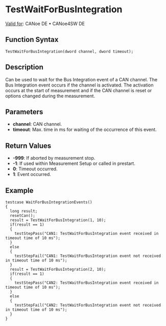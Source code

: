 # TestWaitForBusIntegration

[Valid for](../../../Shared/FeatureAvailability.md): CANoe DE • CANoe4SW DE

## Function Syntax

`TestWaitForBusIntegration(dword channel, dword timeout);`

## Description

Can be used to wait for the Bus Integration event of a CAN channel. The Bus Integration event occurs if the channel is activated. The activation occurs at the start of measurement and if the CAN channel is reset or options changed during the measurement.

## Parameters

- **channel**: CAN channel.
- **timeout**: Max. time in ms for waiting of the occurrence of this event.

## Return Values

- **-999**: If aborted by measurement stop.
- **-1**: If used within Measurement Setup or called in prestart.
- **0**: Timeout occurred.
- **1**: Event occurred.

## Example

```plaintext
testcase WaitForBusIntegrationEvents()
{
  long result;
  resetCan();
  result = TestWaitForBusIntegration(1, 10);
  if(result == 1)
  {
    testStepPass("CAN1: TestWaitForBusIntegration event received in timeout time of 10 ms");
  }
  else
  {
    testStepFail("CAN1: TestWaitForBusIntegration event not received in timeout time of 10 ms");
  }
  result = TestWaitForBusIntegration(2, 10);
  if(result == 1)
  {
    testStepPass("CAN2: TestWaitForBusIntegration event received in timeout time of 10 ms");
  }
  else
  {
    testStepFail("CAN2: TestWaitForBusIntegration event not received in timeout time of 10 ms");
  }
}
```
